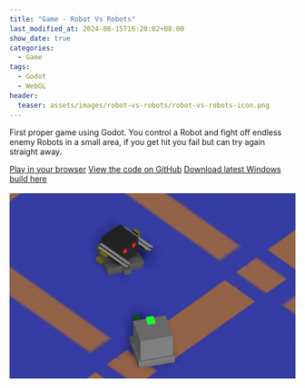 ```yaml
---
title: "Game - Robot Vs Robots"
last_modified_at: 2024-08-15T16:20:02+08:00
show_date: true
categories:
  - Game
tags:
  - Godot
  - WebGL
header:
  teaser: assets/images/robot-vs-robots/robot-vs-robots-icon.png
---
```


First proper game using Godot. You control a Robot and fight off endless enemy Robots in a small area, if you get hit you fail but can try again straight away.

<div>
    <a href="https://chriswoodcodes.net/RobotVsRobots/" rel="noreferrer noopener" target="_blank" class="btn btn--info">Play in your browser</a>
    <a href="https://github.com/ChrisWoody/RobotVsRobots/" rel="noreferrer noopener" target="_blank" class="btn btn--primary">View the code on GitHub</a>
    <a href="https://github.com/ChrisWoody/RobotVsRobots/releases/" rel="noreferrer noopener" target="_blank" class="btn btn--primary">Download latest Windows build here</a>
</div>

<br />

<img style="margin-left:auto;margin-right:auto;display:block" src="/assets/images/robot-vs-robots/robot-vs-robots-bigger.png">
